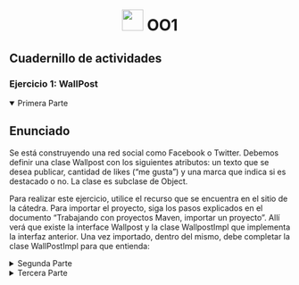

<h1 align="center"><img src="https://media.giphy.com/media/Ho1JwLslRhoO2muXQC/giphy.gif" height="38" /> OO1</h1>

## Cuadernillo de actividades

### Ejercicio 1: WallPost


<details open> <summary> Primera Parte</summary>

## Enunciado

Se está construyendo una red social como Facebook o Twitter. Debemos definir una clase Wallpost con los siguientes atributos: un texto que se desea publicar, cantidad de likes (“me gusta”) y una marca que indica si es destacado o no. La clase es subclase de Object. 

Para realizar este ejercicio, utilice el recurso que se encuentra en el sitio de la cátedra. Para importar el proyecto, siga los pasos explicados en el documento “Trabajando con proyectos Maven, importar un proyecto”. Allí verá que existe la interface Wallpost y la clase WallpostImpl que implementa la interfaz anterior. Una vez importado, dentro del mismo, debe completar la clase WallPostImpl para que entienda: 

</details>

<details> <summary> Segunda Parte</summary>

</details>

<details> <summary> Tercera Parte</summary>

</details>



